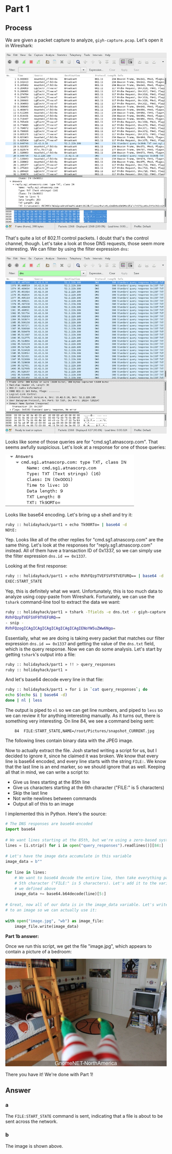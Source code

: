 # Part 1
## Process
We are given a packet capture to analyze, `giyh-capture.pcap`. Let's open it in
Wireshark:

![1](1.png)

That's quite a lot of 802.11 control packets. I doubt that's the control
channel, though. Let's take a look at those DNS requests, those seem more
interesting. We can filter by using the filter expression `dns`:

![2](2.png)

Looks like some of those queries are for "cmd.sg1.atnascorp.com". That seems
awfully suspicious. Let's look at a response for one of those queries:

![3](3.png)

Looks like base64 encoding. Let's bring up a shell and try it:

```sh
ruby :: holidayhack/part1 » echo Tk90RTo= | base64 -d
NOtE:
```

Yep. Looks like all of the other replies for "cmd.sg1.atnascorp.com" are the
same thing. Let's look at the responses for "reply.sg1.atnascorp.com" instead.
All of them have a transaction ID of 0x1337, so we can simply use the filter
expression `dns.id == 0x1337`.

Looking at the first response:

```sh
ruby :: holidayhack/part1 » echo RVhFQzpTVEFSVF9TVEFURQ== | base64 -d
EXEC:START_STATE
```

Yep, this is definitely what we want. Unfortunately, this is too much data to
analyze using copy-paste from Wireshark. Fortunately, we can use the `tshark`
command-line tool to extract the data we want:

```sh
ruby :: holidayhack/part1 » tshark -Tfields -e dns.txt -r giyh-capture.pcap "dns.id == 0x1337"
RVhFQzpTVEFSVF9TVEFURQ==
- snip -
RVhFQzogICAgICAgICAgICAgICAgICAgIENoYW5uZWw6Ngo=
```

Essentially, what we are doing is taking every packet that matches our filter
expression `dns.id == 0x1337` and getting the value of the `dns.txt` field,
which is the query response. Now we can do some analysis. Let's start by
getting `tshark`'s output into a file:

```sh
ruby :: holidayhack/part1 » !! > query_responses
ruby :: holidayhack/part1 »
```

And let's base64 decode every line in that file:

```sh
ruby :: holidayhack/part1 » for i in `cat query_responses`; do
echo $(echo $i | base64 -d)
done | nl | less
```

The output is piped to `nl` so we can get line numbers, and piped to `less` so
we can review it for anything interesting manually. As it turns out, there is
something very interesting. On line 84, we see a command being sent:

```
    84  FILE:START_STATE,NAME=/root/Pictures/snapshot_CURRENT.jpg
```

The following lines contain binary data with the JPEG image.


Now to actually extract the file. Josh started writing a script for us, but I
decided to ignore it, since he claimed it was broken. We know that every line
is base64 encoded, and every line starts with the string `FILE:`. We know that
the last line is an end marker, so we should ignore that as well. Keeping all
that in mind, we can write a script to:

- Give us lines starting at the 85th line
- Give us characters starting at the 6th character ("FILE:" is 5 characters)
- Skip the last line
- Not write newlines between commands
- Output all of this to an image

I implemented this in Python. Here's the source:

```py
# The DNS responses are base64-encoded
import base64

# We want lines starting at the 85th, but we're using a zero-based system
lines = [i.strip() for i in open("query_responses").readlines()][84:] 

# Let's have the image data accumulate in this variable
image_data = b""

for line in lines:
    # We want to base64 decode the entire line, then take everything past the
    # 5th character ("FILE:" is 5 characters). Let's add it to the variable
    # we defined above
    image_data += base64.b64decode(line)[5:]

# Great, now all of our data is in the image_data variable. Let's write it out
# to an image so we can actually use it:

with open("image.jpg", "wb") as image_file:
    image_file.write(image_data)
```

**Part 1b answer:**

Once we run this script, we get the file "image.jpg", which appears to contain
a picture of a bedroom:

![The decoded image](image.jpg)

There you have it! We're done with Part 1!

## Answer
### a
The `FILE:START_STATE` command is sent, indicating that a file is about to be
sent across the network.

### b
The image is shown above.
